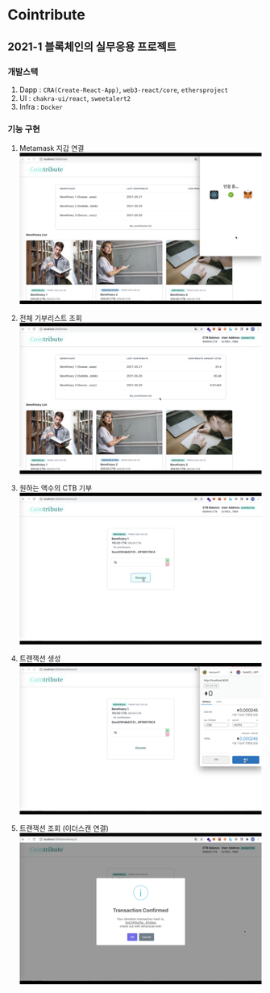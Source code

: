 # Cointribute

## 2021-1 블록체인의 실무응용 프로젝트

### 개발스택

1. Dapp : `CRA(Create-React-App)`, `web3-react/core`, `ethersproject`
2. UI : `chakra-ui/react`, `sweetalert2`
3. Infra : `Docker`

### 기능 구현

1. Metamask 지갑 연결
   ![](./src/images/1_connect_metamask.png)

2. 전체 기부리스트 조회
   ![](./src/images/2_main.png)

3. 원하는 액수의 CTB 기부
   ![](./src/images/3_donate.png)

4. 트랜잭션 생성
   ![](./src/images/4_transaction.png)

5. 트랜잭션 조회 (이더스캔 연결)
   ![](./src/images/5_hash.png)
